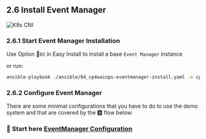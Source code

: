 ## 2.6 Install Event Manager 

![K8s CNI](./pics/install-evtmanager.png)

### 2.6.1 Start Event Manager Installation 

Use Option 🐥`02` in Easy Install to install a base `Event Manager` instance

or run:

```bash
ansible-playbook ./ansible/04_cp4waiops-eventmanager-install.yaml -e cp_entitlement_key=<REGISTRY_TOKEN> 
```

### 2.6.2 Configure Event Manager 

There are some minimal configurations that you have to do to use the demo system and that are covered by the 🅱️ flow below:

###  🚀 Start here [EventManager Configuration](./CONF_EVENT_MANAGER.md)

<div style="page-break-after: always;"></div>





